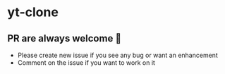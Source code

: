 # yt-clone

## PR are always welcome 🙋
- Please create new issue if you see any bug or want an enhancement
- Comment on the issue if you want to work on it
